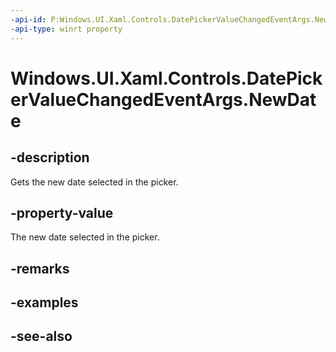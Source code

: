 ```yaml
---
-api-id: P:Windows.UI.Xaml.Controls.DatePickerValueChangedEventArgs.NewDate
-api-type: winrt property
---
```


<!-- Property syntax
public Windows.Foundation.DateTime NewDate { get; }
-->

# Windows.UI.Xaml.Controls.DatePickerValueChangedEventArgs.NewDate

## -description
Gets the new date selected in the picker.



## -property-value
The new date selected in the picker.

## -remarks

## -examples

## -see-also
